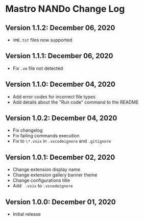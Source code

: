 # Mastro NANDo Change Log

## Version 1.1.2: December 06, 2020
* `VME.tst` files now supported

## Version 1.1.1: December 06, 2020
* Fix `.vm` file not detected

## Version 1.1.0: December 04, 2020
* Add error codes for incorrect file types
* Add details about the "Run code" command to the README

## Version 1.0.2: December 04, 2020
* Fix changelog
* Fix failing commands execution
* Fix to `\*.vsix` in `.vscodeignore` and `.gitignore`

## Version 1.0.1: December 02, 2020
* Change extension display name
* Change extension gallery banner theme
* Change configurations title
* Add ` .vsix` to `.vscodeignore`

## Version 1.0.0: December 01, 2020
* Initial release